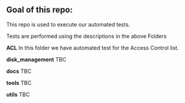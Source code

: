 
## Goal of this repo:
This repo is used to execute our automated tests.

Tests are performed using the descriptions in the above Folders

**ACL**
In this folder we have automated test for the Access Control list.  

**disk_management**
TBC  

**docs**
TBC  

**tools**
TBC  

**utils**
TBC

